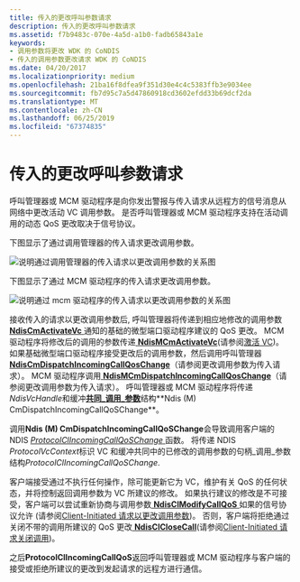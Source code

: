 ```yaml
---
title: 传入的更改呼叫参数请求
description: 传入的更改呼叫参数请求
ms.assetid: f7b9483c-070e-4a5d-a1b0-fadb65843a1e
keywords:
- 调用参数将更改 WDK 的 CoNDIS
- 传入的调用参数更改请求 WDK 的 CoNDIS
ms.date: 04/20/2017
ms.localizationpriority: medium
ms.openlocfilehash: 21ba16f8dfea9f351d30e4c4c5383ffb3e9034ee
ms.sourcegitcommit: fb7d95c7a5d47860918cd3602efdd33b69dcf2da
ms.translationtype: MT
ms.contentlocale: zh-CN
ms.lasthandoff: 06/25/2019
ms.locfileid: "67374835"
---
```

# <a name="incoming-request-to-change-call-parameters"></a>传入的更改呼叫参数请求





呼叫管理器或 MCM 驱动程序是向你发出警报与传入请求从远程方的信号消息从网络中更改活动 VC 调用参数。 是否呼叫管理器或 MCM 驱动程序支持在活动调用的动态 QoS 更改取决于信号协议。

下图显示了通过调用管理器的传入请求更改调用参数。

![说明通过调用管理器的传入请求以更改调用参数的关系图](images/cm-16.png)

下图显示了通过 MCM 驱动程序的传入请求更改调用参数。

![说明通过 mcm 驱动程序的传入请求以更改调用参数的关系图](images/fig1-16.png)

接收传入的请求以更改调用参数后, 呼叫管理器将传递到相应地修改的调用参数[ **NdisCmActivateVc** ](https://docs.microsoft.com/windows-hardware/drivers/ddi/content/ndis/nf-ndis-ndiscmactivatevc)通知的基础的微型端口驱动程序建议的 QoS 更改。 MCM 驱动程序将修改后的调用的参数传递[ **NdisMCmActivateVc**](https://docs.microsoft.com/windows-hardware/drivers/ddi/content/ndis/nf-ndis-ndismcmactivatevc)(请参阅[激活 VC](activating-a-vc.md))。 如果基础微型端口驱动程序接受更改后的调用参数，然后调用呼叫管理器[ **NdisCmDispatchIncomingCallQosChange**](https://docs.microsoft.com/windows-hardware/drivers/ddi/content/ndis/nf-ndis-ndiscmdispatchincomingcallqoschange)（请参阅更改调用参数为传入请求）。 MCM 驱动程序调用[ **NdisMCmDispatchIncomingCallQosChange**](https://docs.microsoft.com/windows-hardware/drivers/ddi/content/ndis/nf-ndis-ndismcmdispatchincomingcallqoschange)（请参阅更改调用参数为传入请求）。 呼叫管理器或 MCM 驱动程序将传递*NdisVcHandle*和缓冲[**共同\_调用\_参数**](https://docs.microsoft.com/previous-versions/windows/hardware/network/ff545384(v=vs.85))结构**Ndis (M) CmDispatchIncomingCallQoSChange**。

调用**Ndis (M) CmDispatchIncomingCallQoSChange**会导致调用客户端的 NDIS [ *ProtocolClIncomingCallQoSChange* ](https://docs.microsoft.com/windows-hardware/drivers/ddi/content/ndis/nc-ndis-protocol_cl_incoming_call_qos_change)函数。 将传递 NDIS *ProtocolVcContext*标识 VC 和缓冲共同中的已修改的调用参数的句柄\_调用\_参数结构*ProtocolClIncomingCallQoSChange*.

客户端接受通过不执行任何操作，除可能更新它为 VC，维护有关 QoS 的任何状态，并将控制返回调用参数为 VC 所建议的修改。 如果执行建议的修改是不可接受，客户端可以尝试重新协商与调用参数[ **NdisClModifyCallQoS** ](https://docs.microsoft.com/windows-hardware/drivers/ddi/content/ndis/nf-ndis-ndisclmodifycallqos)如果的信号协议允许 (请参阅[Client-Initiated 请求以更改调用参数](client-initiated-request-to-change-call-parameters.md))。 否则，客户端将拒绝通过关闭不带的调用所建议的 QoS 更改[ **NdisClCloseCall**](https://docs.microsoft.com/windows-hardware/drivers/ddi/content/ndis/nf-ndis-ndisclclosecall)(请参阅[Client-Initiated 请求关闭调用](client-initiated-request-to-close-a-call.md))。

之后**ProtocolClIncomingCallQoS**返回呼叫管理器或 MCM 驱动程序与客户端的接受或拒绝所建议的更改到发起请求的远程方进行通信。

 

 





